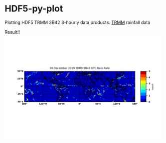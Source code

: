 # HDF5-py-plot

Plotting HDF5 TRMM 3B42 3-hourly data products. [TRMM](https://trmm.gsfc.nasa.gov/) rainfall data 

Result!!
![](04-plot/testTRMMmap.png)